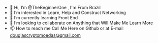 - 👋 Hi, I’m @TheBeginnerOne , I'm From Brazil
- 👀 I’m interested in Learn, Help and Construct Networking
- 🌱 I’m currently learning Front End
- 💞️ I’m looking to collaborate on Anything that Will Make Me Learn More
- 📫 How to reach me Call Me Here on Github or at E-mail douglascryptomoedas@gmail.com

<!---
TheBeginnerOne/TheBeginnerOne is a ✨ special ✨ repository because its `README.md` (this file) appears on your GitHub profile.
You can click the Preview link to take a look at your changes.
--->

